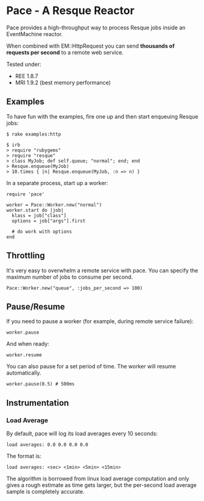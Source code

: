 # Pace - A Resque Reactor #

Pace provides a high-throughput way to process Resque jobs inside an
EventMachine reactor.

When combined with EM::HttpRequest you can send __thousands of
requests per second__ to a remote web service.

Tested under:

* REE 1.8.7
* MRI 1.9.2 (best memory performance)

## Examples ##

To have fun with the examples, fire one up and then start
enqueuing Resque jobs:

    $ rake examples:http

    $ irb
    > require "rubygems"
    > require "resque"
    > class MyJob; def self.queue; "normal"; end; end
    > Resque.enqueue(MyJob)
    > 10.times { |n| Resque.enqueue(MyJob, :n => n) }


In a separate process, start up a worker:

    require 'pace'

    worker = Pace::Worker.new("normal")
    worker.start do |job|
      klass = job["class"]
      options = job["args"].first

      # do work with options
    end

## Throttling

It's very easy to overwhelm a remote service with pace. You can specify
the maximum number of jobs to consume per second.

    Pace::Worker.new("queue", :jobs_per_second => 100)

## Pause/Resume

If you need to pause a worker (for example, during remote service failure):

    worker.pause

And when ready:

    worker.resume

You can also pause for a set period of time. The worker will resume
automatically.

    worker.pause(0.5) # 500ms

## Instrumentation

### Load Average

By default, pace will log its load averages every 10 seconds:

    load averages: 0.0 0.0 0.0 0.0

The format is:

    load averages: <sec> <1min> <5min> <15min>

The algorithm is borrowed from linux load average computation and only gives a
rough estimate as time gets larger, but the per-second load average sample
is completely accurate.
